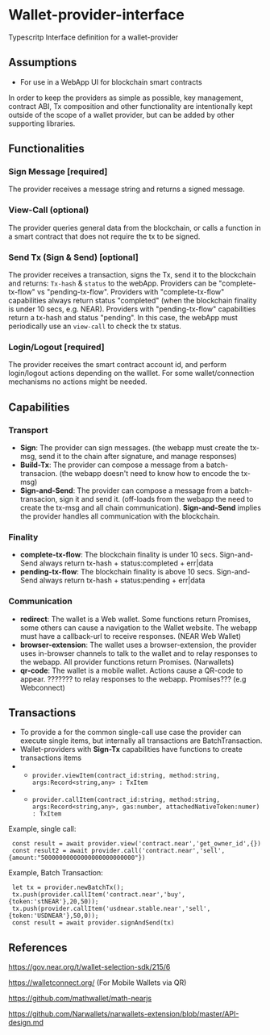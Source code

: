 # Wallet-provider-interface

Typescritp Interface definition for a wallet-provider

## Assumptions

* For use in a WebApp UI for blockchain smart contracts

In order to keep the providers as simple as possible, key management, contract ABI, Tx composition and other functionality are intentionally kept outside of the scope of a wallet provider, but can be added by other supporting libraries.

## Functionalities

### Sign Message [required] 

The provider receives a message string and returns a signed message. 

### View-Call (optional)

The provider queries general data from the blockchain, or calls a function in a smart contract that does not require the tx to be signed.

### Send Tx (Sign & Send) [optional]

The provider receives a transaction, signs the Tx, send it to the blockchain and returns: `Tx-hash` & `status` to the webApp. Providers can be "complete-tx-flow" vs "pending-tx-flow". Providers with "complete-tx-flow" capabilities always return status "completed" (when the blockchain finality is under 10 secs, e.g. NEAR). Providers with "pending-tx-flow" capabilities return a tx-hash and status "pending". In this case, the webApp must periodically use an `view-call` to check the tx status.

### Login/Logout [required]

The provider receives the smart contract account id, and perform login/logout actions depending on the walllet. For some wallet/connection mechanisms no actions might be needed.

## Capabilities

### Transport

* **Sign**: The provider can sign messages. (the webapp must create the tx-msg, send it to the chain after signature, and manage responses)
* **Build-Tx**: The provider can compose a message from a batch-transacion. (the webapp doesn't need to know how to encode the tx-msg)
* **Sign-and-Send**: The provider can compose a message from a batch-transacion, sign it and send it. (off-loads from the webapp the need to create the tx-msg and all chain communication). **Sign-and-Send** implies the provider handles all communication with the blockchain.

### Finality
* **complete-tx-flow**: The blockchain finality is under 10 secs. Sign-and-Send always return tx-hash + status:completed + err|data 
* **pending-tx-flow**: The blockchain finality is above 10 secs. Sign-and-Send always return tx-hash + status:pending + err|data

### Communication
* **redirect**: The wallet is a Web wallet. Some functions return Promises, some others can cause a navigation to the Wallet website. The webapp must have a callback-url to receive responses. (NEAR Web Wallet)
* **browser-extension**: The wallet uses a browser-extension, the provider uses in-browser channels to talk to the wallet and to relay responses to the webapp. All provider functions return Promises. (Narwallets)
* **qr-code**: The wallet is a mobile wallet. Actions cause a QR-code to appear. ??????? to relay responses to the webapp. Promises??? (e.g Webconnect)
 
## Transactions

* To provide a for the common single-call use case the provider can execute single items, but internally all transactions are BatchTransaction.
* Wallet-providers with **Sign-Tx** capabilities have functions to create transactions items
 * * `provider.viewItem(contract_id:string, method:string, args:Record<string,any> : TxItem`
 * * `provider.callItem(contract_id:string, method:string, args:Record<string,any>, gas:number, attachedNativeToken:numer) : TxItem`

Example, single call:
```
 const result = await provider.view('contract.near','get_owner_id',{})
 const result2 = await provider.call('contract.near','sell',{amount:"50000000000000000000000000"})
```

Example, Batch Transaction:
```
 let tx = provider.newBatchTx();
 tx.push(provider.callItem('contract.near','buy',{token:'stNEAR'},20,50));
 tx.push(provider.callItem('usdnear.stable.near','sell',{token:'USDNEAR'},50,0));
 const result = await provider.signAndSend(tx)
```

## References

https://gov.near.org/t/wallet-selection-sdk/215/6

https://walletconnect.org/  (For Mobile Wallets via QR)

https://github.com/mathwallet/math-nearjs

https://github.com/Narwallets/narwallets-extension/blob/master/API-design.md

